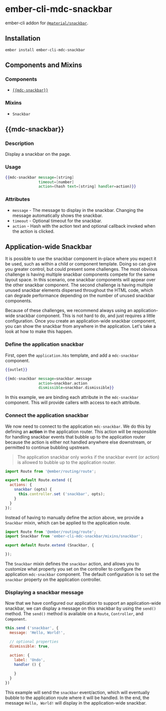 ember-cli-mdc-snackbar
======================

ember-cli addon for [`@material/snackbar`](https://github.com/material-components/material-components-web/tree/master/packages/mdc-snackbar).

Installation
------------

    ember install ember-cli-mdc-snackbar

Components and Mixins
-----------------------

### Components

* [`{{mdc-snackbar}}`](#mdc-snackbar)

### Mixins

* `Snackbar`


{{mdc-snackbar}}
---------------------

### Description

Display a snackbar on the page.

### Usage

```handlebars
{{mdc-snackbar message=[string]
               timeout=[number]
               action=(hash text=[string] handler=action)}}
```

### Attributes

* `message` - The message to display in the snackbar. Changing the message automatically shows the snackbar.
* `timeout` - Optional timeout for the snackbar.
* `action` - Hash with the action text and optional callback invoked when the action is clicked.

Application-wide Snackbar
----------------------------

It is possible to use the snackbar component in-place where you expect it be used, such as within a child
or component template. Doing so can give you greater control, but could present some challenges. The most 
obvious challenge is having multiple snackbar components compete for the same layout space. In this scenario,
one snackbar components will appear over the other snackbar component. The second challenge is having multiple
unused snackbar elements dispersed throughout the HTML code, which can degrade performance depending on the
number of unused snackbar components.

Because of these challenges, we recommend always using an application-wide snackbar component. This is
not hard to do, and just requires a little configuration. Once you create an application-wide snackbar
component, you can show the snackbar from anywhere in the application. Let's take a look at how to make
this happen.

### Define the application snackbar

First, open the `application.hbs` template, and add a `mdc-snackbar` component.

```handlebars
{{outlet}}

{{mdc-snackbar message=snackbar.message
               action=snackbar.action
               dismissible=snackbar.dismissible}}
```

In this example, we are binding each attribute in the `mdc-snackbar` component. This will provide 
callers with access to each attribute.

### Connect the application snackbar

We now need to connect to the application `mdc-snackbar`. We do this by defining an **action** in
the application router. This action will be responsible for handling snackbar events that bubble
up to the application router because the action is either not handled anywhere else downstream,
or permitted to continue bubbling upstream.

> The application snackbar only works if the snackbar event (or action) is allowed to bubble
> up to the application router.

```javascript
import Route from '@ember/routing/route';

export default Route.extend ({
  actions: {
    snackbar (opts) {
      this.controller.set ('snackbar', opts);
    }
  }
});
```

Instead of having to manually define the action above, we provide a `Snackbar` mixin, which
can be applied to the application route. 

```javascript
import Route from '@ember/routing/route';
import Snackbar from 'ember-cli-mdc-snackbar/mixins/snackbar';

export default Route.extend (Snackbar, {

});
```

The `Snackbar` mixin defines the `snackbar` action, and allows you to customize what property you 
set on the controller to configure the application `mdc-snackbar` component. The default configuration
is to set the `snackbar` property on the application controller.

### Displaying a snackbar message

Now that we have configured our application to support an application-wide snackbar, we can 
display a message on this snackbar by using the `send()` method. The `send()` method is available 
on a `Route`, `Controller`, and `Component`.

```javascript
this.send ('snackbar', {
  message: 'Hello, World!',

  // optional properties
  dismissible: true,

  action: {
    label: 'Undo',
    handler () {
    
    }
  } 
})
```

This example will send the `snackbar` event/action, which will eventually bubble to the
application route where it will be handled. In the end, the message `Hello, World!` will
display in the application-wide snackbar.